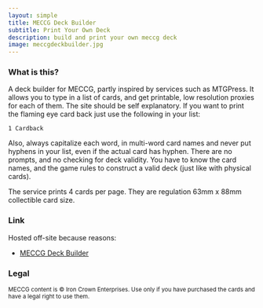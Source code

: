 ```yaml
---
layout: simple
title: MECCG Deck Builder
subtitle: Print Your Own Deck
description: build and print your own meccg deck
image: meccgdeckbuilder.jpg
---
```


### What is this?

A deck builder for MECCG, partly inspired by services such as MTGPress. It allows you to type in a list of cards, and get printable, low resolution proxies for each of them. The site should be self explanatory. If you want to print the flaming eye card back just use the following in your list:

    1 Cardback

Also, always capitalize each word, in multi-word card names and never put hyphens in your list, even if the actual card has hyphen. There are no prompts, and no checking for deck validity. You have to know the card names, and the game rules to construct a valid deck (just like with physical cards).

The service prints 4 cards per page. They are regulation 63mm x 88mm collectible card size.

### Link

Hosted off-site because reasons:

- [MECCG Deck Builder](https://meccg.netlify.app/)


### Legal

<small>MECCG content is &copy; Iron Crown Enterprises. Use only if you have purchased the cards and have a legal right to use them.</small>
